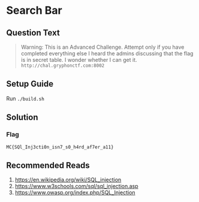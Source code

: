 # Search Bar

## Question Text
> Warning: This is an  Advanced Challenge. Attempt only if you have completed everything else
I heard the admins discussing that the flag is in secret table. I wonder whether I can get it.
`http://chal.gryphonctf.com:8002`

## Setup Guide
Run `./build.sh`

## Solution


### Flag
`MC{SQl_Inj3cti0n_isn7_s0_h4rd_af7er_a11}`


## Recommended Reads
1. https://en.wikipedia.org/wiki/SQL_injection
2. https://www.w3schools.com/sql/sql_injection.asp
3. https://www.owasp.org/index.php/SQL_Injection

